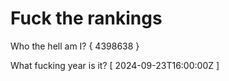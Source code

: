 # Fuck the rankings

Who the hell am I?
{ 4398638 }

What fucking year is it?
[ 2024-09-23T16:00:00Z ]
